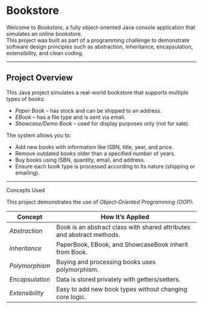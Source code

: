 #  Bookstore 

Welcome to *Bookstore*, a fully object-oriented Java console application that simulates an online bookstore.  
This project was built as part of a programming challenge to demonstrate software design principles such as abstraction, inheritance, encapsulation, extensibility, and clean coding.

---

##  Project Overview

This Java project simulates a real-world bookstore that supports multiple types of books:

-  *Paper Book* – has stock and can be shipped to an address.
-  *EBook* – has a file type and is sent via email.
-  *Showcase/Demo Book* – used for display purposes only (not for sale).

The system allows you to:

- Add new books with information like ISBN, title, year, and price.
- Remove outdated books older than a specified number of years.
- Buy books using ISBN, quantity, email, and address.
- Ensure each book type is processed according to its nature (shipping or emailing).

---

 Concepts Used

This project demonstrates the use of *Object-Oriented Programming (OOP)*:

| Concept         | How It’s Applied                                 |
|----------------|--------------------------------------------------|
| *Abstraction* | Book is an abstract class with shared attributes and abstract methods. |
| *Inheritance* | PaperBook, EBook, and ShowcaseBook inherit from Book. |
| *Polymorphism* | Buying and processing books uses polymorphism. |
| *Encapsulation* | Data is stored privately with getters/setters. |
| *Extensibility* | Easy to add new book types without changing core logic. |
